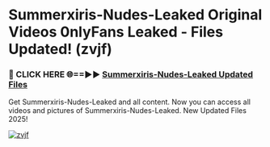# Summerxiris-Nudes-Leaked Original Videos 0nlyFans Leaked - Files Updated! (zvjf)

<h3>🔴 CLICK HERE 🌐==►► <a href="https://tinyurl.com/yrmya6cz" rel="nofollow">Summerxiris-Nudes-Leaked Updated Files</a></h3>

Get Summerxiris-Nudes-Leaked and all content. Now you can access all videos and pictures of Summerxiris-Nudes-Leaked. New Updated Files 2025!

[![zvjf](https://i.imgur.com/FMdXYCs.gif)](https://tinyurl.com/yrmya6cz)
